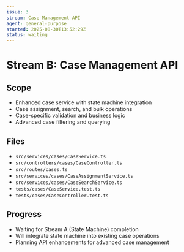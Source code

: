 ```yaml
---
issue: 3
stream: Case Management API
agent: general-purpose
started: 2025-08-30T13:52:29Z
status: waiting
---
```


# Stream B: Case Management API

## Scope
- Enhanced case service with state machine integration
- Case assignment, search, and bulk operations
- Case-specific validation and business logic
- Advanced case filtering and querying

## Files
- `src/services/cases/CaseService.ts`
- `src/controllers/cases/CaseController.ts`
- `src/routes/cases.ts`
- `src/services/cases/CaseAssignmentService.ts`
- `src/services/cases/CaseSearchService.ts`
- `tests/cases/CaseService.test.ts`
- `tests/cases/CaseController.test.ts`

## Progress
- Waiting for Stream A (State Machine) completion
- Will integrate state machine into existing case operations
- Planning API enhancements for advanced case management
